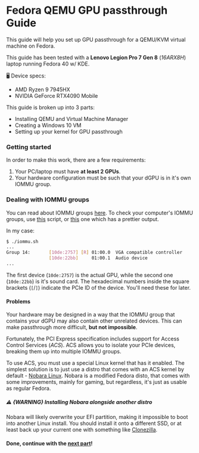 # Fedora QEMU GPU passthrough Guide
This guide will help you set up GPU passthrough for a QEMU/KVM virtual machine on Fedora.

This guide has been tested with a **Lenovo Legion Pro 7 Gen 8** (*16ARX8H*) laptop running Fedora 40 w/ KDE.

🖥️ Device specs:
- AMD Ryzen 9 7945HX
- NVIDIA GeForce RTX4090 Mobile

This guide is broken up into 3 parts:
- Installing QEMU and Virtual Machine Manager
- Creating a Windows 10 VM
- Setting up your kernel for GPU passthrough

### Getting started
In order to make this work, there are a few requirements:
1. Your PC/laptop must have **at least 2 GPUs**.
2. Your hardware configuration must be such that your dGPU is in it's own IOMMU group.

### Dealing with IOMMU groups
You can read about IOMMU groups [here](https://docs.redhat.com/en/documentation/red_hat_enterprise_linux/7/html/virtualization_deployment_and_administration_guide/sect-iommu-deep-dive). To check your computer's IOMMU groups, use [this](https://gist.github.com/flungo/428c374c040de1d0a30fd4a593d39040) script, or [this](https://gist.github.com/r15ch13/ba2d738985fce8990a4e9f32d07c6ada) one which has a prettier output.

In my case:
```sh
$ ./iommu.sh
...
Group 14:       [10de:2757] [R] 01:00.0  VGA compatible controller                GN21-X11 [GeForce RTX 4090 Laptop GPU]  
                [10de:22bb]     01:00.1  Audio device                             Device 22bb
...
```

The first device (`10de:2757`) is the actual GPU, while the second one (`10de:22bb`) is it's sound card. The hexadecimal numbers inside the square brackets (`[`/`]`) indicate the PCIe ID of the device. You'll need these for later.

#### Problems
Your hardware may be designed in a way that the IOMMU group that contains your dGPU may also contain other unrelated devices. This can make passthrough more difficult, **but not impossible**.

Fortunately, the PCI Express specification includes support for Access Control Services (*ACS*). ACS allows you to isolate your PCIe devices, breaking them up into multiple IOMMU groups.

To use ACS, you must use a special Linux kernel that has it enabled. The simplest solution is to just use a distro that comes with an ACS kernel by default - [Nobara Linux](https://nobaraproject.org/). Nobara is a modified Fedora disto, that comes with some improvements, mainly for gaming, but regardless, it's just as usable as regular Fedora.

##### ⚠️ {WARNING} Installing Nobara alongside another distro
Nobara will likely overwrite your EFI partition, making it impossible to boot into another Linux install. You should install it onto a different SSD, or at least back up your current one with something like [Clonezilla](https://clonezilla.org/).

#### Done, continue with the [next part](VIRTUALIZATION_SETUP.md)!